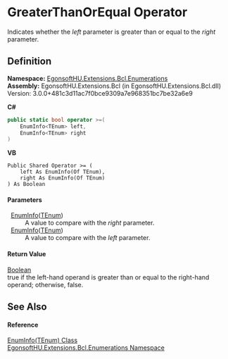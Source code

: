 # GreaterThanOrEqual Operator


Indicates whether the *left* parameter is greater than or equal to the *right* parameter.



## Definition
**Namespace:** <a href="N_EgonsoftHU_Extensions_Bcl_Enumerations.md">EgonsoftHU.Extensions.Bcl.Enumerations</a>  
**Assembly:** EgonsoftHU.Extensions.Bcl (in EgonsoftHU.Extensions.Bcl.dll) Version: 3.0.0+481c3d11ac7f0bce9309a7e968351bc7be32a6e9

**C#**
``` C#
public static bool operator >=(
	EnumInfo<TEnum> left,
	EnumInfo<TEnum> right
)
```
**VB**
``` VB
Public Shared Operator >= ( 
	left As EnumInfo(Of TEnum),
	right As EnumInfo(Of TEnum)
) As Boolean
```



#### Parameters
<dl><dt>  <a href="T_EgonsoftHU_Extensions_Bcl_Enumerations_EnumInfo_1.md">EnumInfo</a>(<a href="T_EgonsoftHU_Extensions_Bcl_Enumerations_EnumInfo_1.md">TEnum</a>)</dt><dd>A value to compare with the <em>right</em> parameter.</dd><dt>  <a href="T_EgonsoftHU_Extensions_Bcl_Enumerations_EnumInfo_1.md">EnumInfo</a>(<a href="T_EgonsoftHU_Extensions_Bcl_Enumerations_EnumInfo_1.md">TEnum</a>)</dt><dd>A value to compare with the <em>left</em> parameter.</dd></dl>

#### Return Value
<a href="https://learn.microsoft.com/dotnet/api/system.boolean" target="_blank" rel="noopener noreferrer">Boolean</a>  
true if the left-hand operand is greater than or equal to the right-hand operand; otherwise, false.

## See Also


#### Reference
<a href="T_EgonsoftHU_Extensions_Bcl_Enumerations_EnumInfo_1.md">EnumInfo(TEnum) Class</a>  
<a href="N_EgonsoftHU_Extensions_Bcl_Enumerations.md">EgonsoftHU.Extensions.Bcl.Enumerations Namespace</a>  
